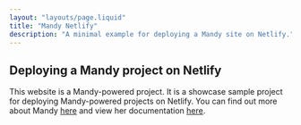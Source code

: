 ```yaml
---
layout: "layouts/page.liquid"
title: "Mandy Netlify"
description: "A minimal example for deploying a Mandy site on Netlify."
---
```


## Deploying a Mandy project on Netlify

This website is a Mandy-powered project. It is a showcase sample project for deploying Mandy-powered projects on Netlify. You can find out more about Mandy [here](https://angeldollface.art/mandys-house/) and view her documentation [here](https://angeldollface.art/mandys-house/content/documentation/).